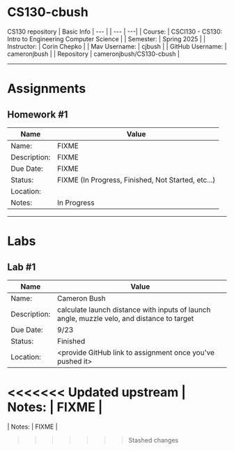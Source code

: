 # CS130-cbush
CS130 repository
| Basic Info | --- |
| --- | ---|
| Course: | CSCI130 - CS130: Intro to Engineering Computer Science |
| Semester: | Spring 2025 |
| Instructor: | Corin Chepko |
| Mav Username: | cjbush |
| GitHub Username: | cameronjbush |
| Repository | cameronjbush/CS130-cbush |
_______________________________________________________________________________________________________________
# Assignments
## Homework #1
| Name | Value |
| --- | --- |
| Name: | FIXME |
| Description: | FIXME |
| Due Date: | FIXME |
| Status: | FIXME (In Progress, Finished, Not Started, etc...) |
| Location: | <provide GitHub link to assignment> |
| Notes: | In Progress|
_______________________________________________________________________________________________________________
# Labs
## Lab #1
| Name | Value |
| --- | --- |
| Name: | Cameron Bush |
| Description: | calculate launch distance with inputs of launch angle, muzzle velo, and distance to target |
| Due Date: | 9/23 |
| Status: | Finished |
| Location: | <provide GitHub link to assignment once you've pushed it> |
<<<<<<< Updated upstream
| Notes: | FIXME |
=======
| Notes: | FIXME |
>>>>>>> Stashed changes
